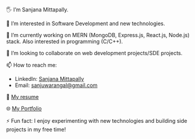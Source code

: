 
🖐️ I’m Sanjana Mittapally.

👀 I’m interested in Software Development and new technologies.

🌱 I’m currently working on MERN (MongoDB, Express.js, React.js, Node.js) stack. Also interested in programming (C/C++).

💞️ I’m looking to collaborate on web development projects/SDE projects.

📫 How to reach me:
- LinkedIn: [Sanjana Mittapally](https://www.linkedin.com/in/mittapally-sanjana-a231b0292)
- Email: [sanjuwarangal@gmail.com](mailto:sanjuwarangal@gmail.com)

📄 [My resume](https://drive.google.com/file/d/1jWs8rfyXv3jMDHDa8uNknE_e0fSuLsNy/view?usp=sharing)

🌐 [My Portfolio](https://my-portfolio-bdrf.onrender.com/)

⚡ Fun fact: I enjoy experimenting with new technologies and building side projects in my free time!

